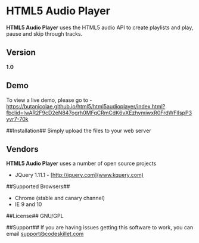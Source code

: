# HTML5 Audio Player #

**HTML5 Audio Player** uses the HTML5 audio API to create playlists and play, pause and skip through tracks.


## Version ##
**1.0**

## Demo ##
To view a live demo, please go to - https://butanicolae.github.io/html5/html5audioplayer/index.html?fbclid=IwAR2F9cD2eN847ogrh0MFqCRmCdK6vXEzhymiwxR0FrdWFlIspP3yvr7-70k


##Installation##
Simply upload the files to your web server

## Vendors ##
**HTML5 Audio Player** uses a number of open source projects

* JQuery 1.11.1 - [http://jquery.com](www.kquery.com)


##Supported Browsers##
* Chrome (stable and canary channel)
* IE 9 and 10


##License##
GNU/GPL

##Support##
If you are having issues getting this software to work, you can email support@codeskillet.com 
